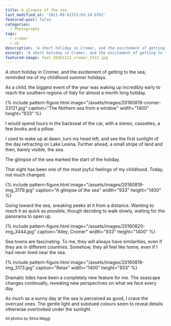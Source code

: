 ```yaml
---
title: A glimpse of the sea
last_modified_at: '2021-09-01T23:03:14.976Z'
featured-post: false
categories:
  - Photography
tags:
  - cromer
  - uk
description: 'A short holiday in Cromer, and the excitement of getting to the sea, reminded me of my childhood summer holidays.'
excerpt: 'A short holiday in Cromer, and the excitement of getting to the sea, reminded me of my childhood summer holidays.'
featured-image: feat-20161223_cromer_3312.jpg
---
```

<p class="lead">A short holiday in Cromer, and the excitement of getting to the sea, reminded me of my childhood summer holidays.</p>

As a child, the biggest event of the year was waking up incredibly early to reach the southern regions of Italy for almost a month long holiday.

{% include pattern-figure.html image="/assets/images/20160819-cromer-33121.jpg" caption="The Nothern sea from a window" width="1400" height="933" %}

I would spend hours in the backseat of the car, with a stereo, cassettes, a few books and a pillow.

I used to wake up at dawn, turn my head left, and see the first sunlight of the day refracting on Lake Lesina. Further ahead, a small stripe of land and then, barely visible, the sea.

The glimpse of the sea marked the start of the holiday.

That sight has been one of the most joyful feelings of my childhood. Today, not much changed.

{% include pattern-figure.html image="/assets/images/20160818-img_3179.jpg" caption="A glimpse of the sea" width="933" height="1400" %}

Going toward the sea, sneaking peeks at it from a distance. Wanting to reach it as quick as possible, though deciding to walk slowly, waiting for the panorama to open up.

{% include pattern-figure.html image="/assets/images/20160820-img_3444.jpg" caption="Alley, Cromer" width="933" height="1400" %}

Sea towns are fascinating. To me, they will always have similarities, even if they are in different countries. Somehow, they all feel like home, even if I had never lived near the sea.

{% include pattern-figure.html image="/assets/images/20160818-img_3173.jpg" caption="Relax" width="1400" height="933" %}

Dramatic tides have been a completely new feature for me. The seascape changes continually, revealing new perspectives on what we face every day.

As much as a sunny day at the sea is perceived as good, I crave the overcast ones. The gentle light and subdued colours seem to reveal details otherwise overlooked under the sunlight.

<small>All photos by Silvia Maggi</small>

